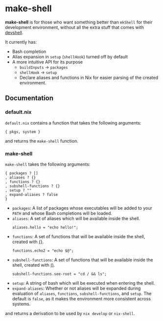 # make-shell
**make-shell** is for those who want something better than `mkShell` for their development environment, without all the extra stuff that comes with [devshell](https://github.com/numtide/devshell).

It currently has:

- Bash completion
- Alias expansion in `setup` (`shellHook`) turned off by default
- A more intuitive API for its purpose
  - `buildInputs` -> `packages`
  - `shellHook` -> `setup`
  - Declare aliases and functions in Nix for easier parsing of the created environment.

## Documentation

### default.nix

`default.nix` contains a function that takes the following arguments:
```
{ pkgs, system }
```
and returns the `make-shell` function.

### make-shell

`make-shell` takes the following arguments:
```
{ packages ? []
, aliases ? {}
, functions ? {}
, subshell-functions ? {}
, setup ? ""
, expand-aliases ? false
}
```
- `packages`: A list of packages whose executables will be added to your `PATH` and whose Bash completions will be loaded.
- `aliases`: A set of aliases which will be available inside the shell.
  ```
  aliases.hello = "echo hello!";
  ```
- `functions`: A set of functions that will be available inside the shell, created with [{}](https://www.gnu.org/software/bash/manual/bash.html#Command-Grouping).
  ```
  functions.echo2 = "echo $@";
  ```
- `subshell-functions`: A set of functions that will be available inside the shell, created with [()](https://www.gnu.org/software/bash/manual/bash.html#Command-Grouping).
  ```
  subshell-functions.see-root = "cd / && ls";
  ```
- `setup`: A string of bash which will be executed when entering the shell.
- `expand-aliases`: Whether or not aliases will be expanded during evaluation of `aliases`, `functions`, `subshell-functions`, and `setup`. The default is `false`, as it makes the environment more consistent across systems.

and returns a derivation to be used by `nix develop` or `nix-shell`.
